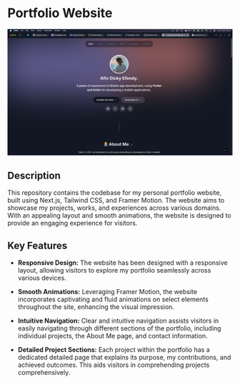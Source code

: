 # Portfolio Website

![Portfolio Website Screenshot](public/screenshot.png)

## Description

This repository contains the codebase for my personal portfolio website, built using Next.js, Tailwind CSS, and Framer Motion. The website aims to showcase my projects, works, and experiences across various domains. With an appealing layout and smooth animations, the website is designed to provide an engaging experience for visitors.

## Key Features

- **Responsive Design:** The website has been designed with a responsive layout, allowing visitors to explore my portfolio seamlessly across various devices.

- **Smooth Animations:** Leveraging Framer Motion, the website incorporates captivating and fluid animations on select elements throughout the site, enhancing the visual impression.

- **Intuitive Navigation:** Clear and intuitive navigation assists visitors in easily navigating through different sections of the portfolio, including individual projects, the About Me page, and contact information.

- **Detailed Project Sections:** Each project within the portfolio has a dedicated detailed page that explains its purpose, my contributions, and achieved outcomes. This aids visitors in comprehending projects comprehensively.
